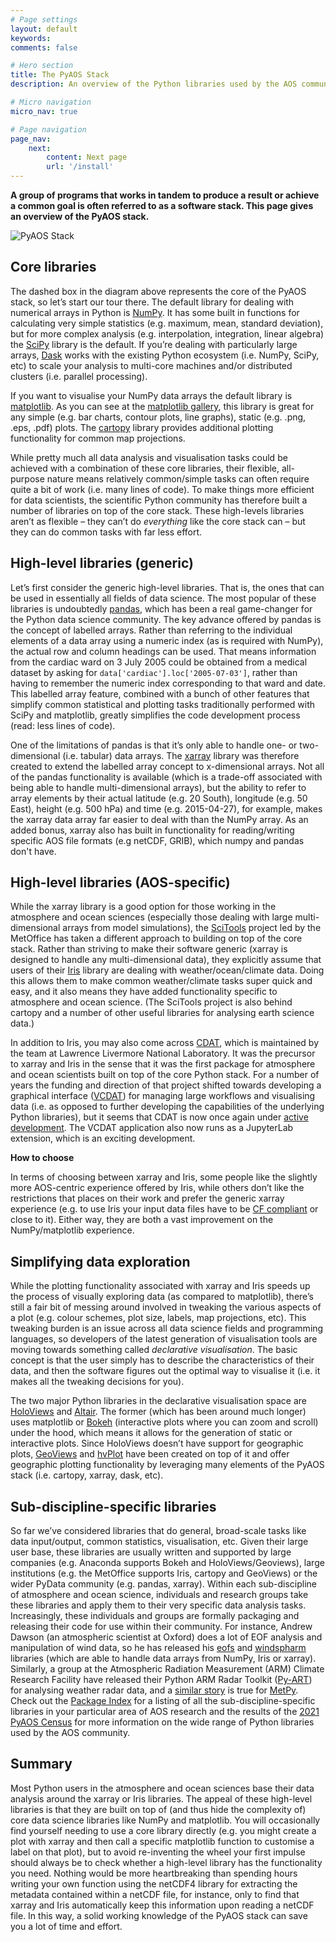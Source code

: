 ```yaml
---
# Page settings
layout: default
keywords:
comments: false

# Hero section
title: The PyAOS Stack
description: An overview of the Python libraries used by the AOS community.

# Micro navigation
micro_nav: true

# Page navigation
page_nav:
    next:
        content: Next page
        url: '/install'
---
```


<div class="callout callout--success">
    <p><strong>A group of programs that works in tandem to produce a result
    or achieve a common goal is often referred to as a software stack. 
    This page gives an overview of the PyAOS stack.</strong>
    </p>
</div>


![PyAOS Stack](../images/pyaos-stack.svg "PyAOS Stack")


## Core libraries

The dashed box in the diagram above represents the core of the PyAOS stack,
so let’s start our tour there.
The default library for dealing with numerical arrays in Python is [NumPy](http://www.numpy.org/).
It has some built in functions for calculating very simple statistics
(e.g. maximum, mean, standard deviation),
but for more complex analysis
(e.g. interpolation, integration, linear algebra)
the [SciPy](https://www.scipy.org/scipylib/index.html) library is the default.
If you’re dealing with particularly large arrays,
[Dask](https://dask.org/) works with the existing Python ecosystem
(i.e. NumPy, SciPy, etc) to scale your analysis
to multi-core machines and/or distributed clusters (i.e. parallel processing).

If you want to visualise your NumPy data arrays the default library is [matplotlib](https://matplotlib.org/).
As you can see at the [matplotlib gallery](https://matplotlib.org/gallery.html),
this library is great for any simple (e.g. bar charts, contour plots, line graphs),
static (e.g. .png, .eps, .pdf) plots.
The [cartopy](https://scitools.org.uk/cartopy/docs/latest/) library
provides additional plotting functionality for common map projections.

While pretty much all data analysis and visualisation tasks
could be achieved with a combination of these core libraries,
their flexible, all-purpose nature means relatively common/simple tasks
can often require quite a bit of work (i.e. many lines of code).
To make things more efficient for data scientists,
the scientific Python community has therefore built a number of libraries on top of the core stack.
These high-levels libraries aren’t as flexible
– they can’t do *everything* like the core stack can –
but they can do common tasks with far less effort.


## High-level libraries (generic)

Let’s first consider the generic high-level libraries.
That is, the ones that can be used in essentially all fields of data science.
The most popular of these libraries is undoubtedly [pandas](http://pandas.pydata.org/),
which has been a real game-changer for the Python data science community.
The key advance offered by pandas is the concept of labelled arrays.
Rather than referring to the individual elements of a data array using a numeric index
(as is required with NumPy),
the actual row and column headings can be used.
That means information from the cardiac ward on 3 July 2005
could be obtained from a medical dataset by asking for `data['cardiac'].loc['2005-07-03']`,
rather than having to remember the numeric index corresponding to that ward and date.
This labelled array feature,
combined with a bunch of other features that simplify common statistical and plotting tasks
traditionally performed with SciPy and matplotlib,
greatly simplifies the code development process (read: less lines of code).

One of the limitations of pandas
is that it’s only able to handle one- or two-dimensional (i.e. tabular) data arrays.
The [xarray](http://xarray.pydata.org/) library was therefore created
to extend the labelled array concept to x-dimensional arrays.
Not all of the pandas functionality is available
(which is a trade-off associated with being able to handle multi-dimensional arrays),
but the ability to refer to array elements by their actual latitude (e.g. 20 South),
longitude (e.g. 50 East), height (e.g. 500 hPa) and time (e.g. 2015-04-27), for example,
makes the xarray data array far easier to deal with than the NumPy array.
As an added bonus, xarray also has built in functionality for reading/writing specific AOS file formats
(e.g netCDF, GRIB), which numpy and pandas don't have.

## High-level libraries (AOS-specific)

While the xarray library is a good option for those working in the atmosphere and ocean sciences
(especially those dealing with large multi-dimensional arrays from model simulations),
the [SciTools](https://scitools.org.uk/) project led by the MetOffice
has taken a different approach to building on top of the core stack.
Rather than striving to make their software generic
(xarray is designed to handle any multi-dimensional data),
they explicitly assume that users of their [Iris](https://scitools.org.uk/iris/docs/latest/)
library are dealing with weather/ocean/climate data.
Doing this allows them to make common weather/climate tasks super quick and easy,
and it also means they have added functionality specific to atmosphere and ocean science.
(The SciTools project is also behind cartopy
and a number of other useful libraries for analysing earth science data.)

In addition to Iris, you may also come across [CDAT](https://cdat.llnl.gov),
which is maintained by the team at Lawrence Livermore National Laboratory.
It was the precursor to xarray and Iris in the sense that it was the first package
for atmosphere and ocean scientists built on top of the core Python stack.
For a number of years the funding and direction of that project shifted towards
developing a graphical interface ([VCDAT](https://vcdat.llnl.gov))
for managing large workflows and visualising data
(i.e. as opposed to further developing the capabilities of the underlying Python libraries),
but it seems that CDAT is now once again under [active development](https://github.com/CDAT/cdat/wiki).
The VCDAT application also now runs as a JupyterLab extension, which is an exciting development.

<div class="callout callout--info">
    <p><strong>How to choose</strong></p>
    <p>In terms of choosing between xarray and Iris,
    some people like the slightly more AOS-centric experience offered by Iris,
    while others don’t like the restrictions that places on their work
    and prefer the generic xarray experience
    (e.g. to use Iris your input data files have to be
    <a href="http://cfconventions.org/">CF compliant</a> or close to it).
    Either way, they are both a vast improvement on the NumPy/matplotlib experience.
    </p>
</div>


## Simplifying data exploration

While the plotting functionality associated with xarray and Iris
speeds up the process of visually exploring data (as compared to matplotlib),
there’s still a fair bit of messing around involved in tweaking the various aspects of a plot
(e.g. colour schemes, plot size, labels, map projections, etc).
This tweaking burden is an issue across all data science fields and programming languages,
so developers of the latest generation of visualisation tools
are moving towards something called *declarative visualisation*.
The basic concept is that the user simply has to describe the characteristics of their data,
and then the software figures out the optimal way to visualise it
(i.e. it makes all the tweaking decisions for you).

The two major Python libraries in the declarative visualisation space are
[HoloViews](http://holoviews.org/) and [Altair](https://altair-viz.github.io/).
The former (which has been around much longer) uses matplotlib or
[Bokeh](https://bokeh.org/) (interactive plots where you can zoom and scroll) under the hood,
which means it allows for the generation of static or interactive plots.
Since HoloViews doesn’t have support for geographic plots,
[GeoViews](http://geoviews.org/) and [hvPlot](https://hvplot.holoviz.org/)
have been created on top of it and offer geographic plotting functionality 
by leveraging many elements of the PyAOS stack 
(i.e. cartopy, xarray, dask, etc).

## Sub-discipline-specific libraries

So far we’ve considered libraries that do general,
broad-scale tasks like data input/output, common statistics, visualisation, etc.
Given their large user base,
these libraries are usually written and supported by large companies
(e.g. Anaconda supports Bokeh and HoloViews/Geoviews),
large institutions (e.g. the MetOffice supports Iris, cartopy and GeoViews)
or the wider PyData community (e.g. pandas, xarray).
Within each sub-discipline of atmosphere and ocean science,
individuals and research groups take these libraries
and apply them to their very specific data analysis tasks.
Increasingly, these individuals and groups
are formally packaging and releasing their code for use within their community.
For instance, Andrew Dawson (an atmospheric scientist at Oxford)
does a lot of EOF analysis and manipulation of wind data,
so he has released his [eofs](https://ajdawson.github.io/eofs/latest/)
and [windspharm](https://ajdawson.github.io/windspharm/latest/) libraries
(which are able to handle data arrays from NumPy, Iris or xarray).
Similarly, a group at the Atmospheric Radiation Measurement (ARM) Climate Research Facility
have released their Python ARM Radar Toolkit ([Py-ART](http://arm-doe.github.io/pyart/))
for analysing weather radar data,
and a [similar story](https://www.unidata.ucar.edu/blogs/news/entry/metpy_an_open_source_python)
is true for [MetPy](https://unidata.github.io/MetPy/latest/index.html).
Check out the [Package Index](https://pyaos.github.io/packages/) for a listing of all the
sub-discipline-specific libraries in your particular area of AOS research
and the results of the [2021 PyAOS Census](https://pyaos.github.io/census/)
for more information on the wide range of Python libraries used by the AOS community.

## Summary

Most Python users in the atmosphere and ocean sciences base their data analysis
around the xarray or Iris libraries.
The appeal of these high-level libraries is that they are built on top of
(and thus hide the complexity of) core data science libraries like NumPy and matplotlib.
You will occasionally find yourself needing to use a core library directly
(e.g. you might create a plot with xarray and then call a specific matplotlib
function to customise a label on that plot),
but to avoid re-inventing the wheel your first impulse should always be
to check whether a high-level library has the functionality you need.
Nothing would be more heartbreaking than spending hours writing your own function
using the netCDF4 library for extracting the metadata contained within a netCDF file,
for instance,
only to find that xarray and Iris automatically keep this information upon reading a netCDF file.
In this way, a solid working knowledge of the PyAOS stack
can save you a lot of time and effort.
